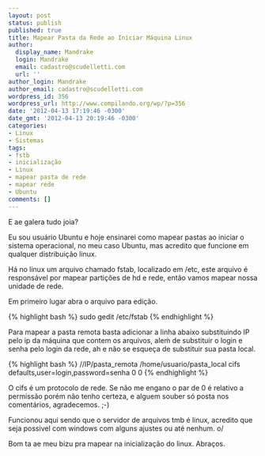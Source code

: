 ```yaml
---
layout: post
status: publish
published: true
title: Mapear Pasta da Rede ao Iniciar Máquina Linux
author:
  display_name: Mandrake
  login: Mandrake
  email: cadastro@scudelletti.com
  url: ''
author_login: Mandrake
author_email: cadastro@scudelletti.com
wordpress_id: 356
wordpress_url: http://www.compilando.org/wp/?p=356
date: '2012-04-13 17:19:46 -0300'
date_gmt: '2012-04-13 20:19:46 -0300'
categories:
- Linux
- Sistemas
tags:
- fstb
- inicialização
- Linux
- mapear pasta de rede
- mapear rede
- Ubuntu
comments: []
---
```

E ae galera tudo joia?

Eu sou usuário Ubuntu e hoje ensinarei como mapear pastas ao iniciar o sistema operacional, no meu caso Ubuntu, mas acredito que funcione em qualquer distribuição linux.

Há no linux um arquivo chamado fstab, localizado em /etc, este arquivo é responsável por mapear partições de hd e rede, então vamos mapear nossa unidade de rede.

Em primeiro lugar abra o arquivo para edição.

{% highlight bash %}
sudo gedit /etc/fstab
{% endhighlight %}

Para mapear a pasta remota basta adicionar a linha abaixo substituindo IP pelo ip da máquina que contem os arquivos, aleḿ de substituir o login e senha pelo login da rede, ah e não se esqueça de substituir sua pasta local.

{% highlight bash %}
//IP/pasta_remota      /home/usuario/pasta_local          cifs    defaults,user=login,password=senha     0   0
{% endhighlight %}

O cifs é um protocolo de rede. Se não me engano o par de 0 é relativo a permissão porém não tenho certeza, e alguem souber só posta nos comentários, agradecemos. ;-)

Funcionou aqui sendo que o servidor de arquivos tmb é linux, acredito que seja possivel com windows com alguns ajustes ou até nenhum. o/

Bom ta ae meu bizu pra mapear na inicialização do linux.
Abraços.
